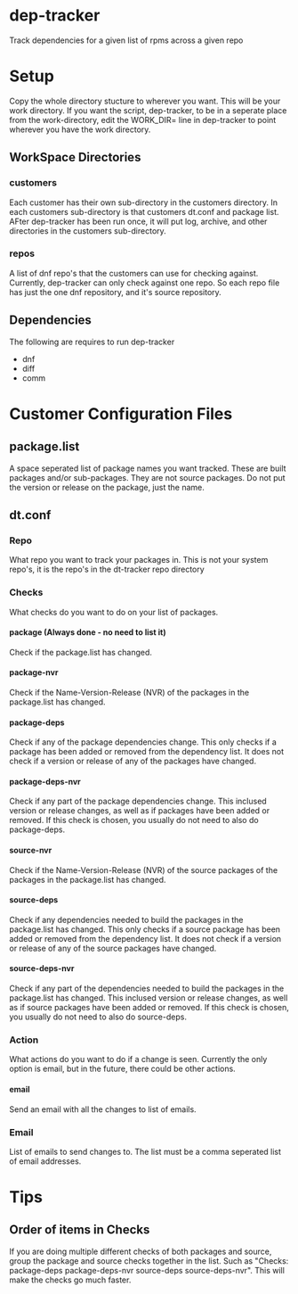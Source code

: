 # dep-tracker
Track dependencies for a given list of rpms across a given repo

# Setup
Copy the whole directory stucture to wherever you want.  This will be your work directory.
If you want the script, dep-tracker, to be in a seperate place from the work-directory, edit the WORK_DIR= line in dep-tracker to point wherever you have the work directory.
## WorkSpace Directories
### customers
Each customer has their own sub-directory in the customers directory.
In each customers sub-directory is that customers dt.conf and package list.
AFter dep-tracker has been run once, it will put log, archive, and other directories in the customers sub-directory.
### repos
A list of dnf repo's that the customers can use for checking against.  Currently, dep-tracker can only check against one repo.  So each repo file has just the one dnf repository, and it's source repository.
## Dependencies
The following are requires to run dep-tracker
* dnf
* diff
* comm

# Customer Configuration Files

## package.list
A space seperated list of package names you want tracked.  These are built packages and/or sub-packages.  They are not source packages.
Do not put the version or release on the package, just the name.

## dt.conf
### Repo
What repo you want to track your packages in.
This is not your system repo's, it is the repo's in the dt-tracker repo directory

### Checks
What checks do you want to do on your list of packages.
#### package (Always done - no need to list it)
Check if the package.list has changed.
#### package-nvr
Check if the Name-Version-Release (NVR) of the packages in the package.list has changed.
#### package-deps
Check if any of the package dependencies change.  This only checks if a package has been added or removed from the dependency list.  It does not check if a version or release of any of the packages have changed.
#### package-deps-nvr
Check if any part of the package dependencies change.  This inclused version or release changes, as well as if packages have been added or removed.  If this check is chosen, you usually do not need to also do package-deps.
#### source-nvr
Check if the Name-Version-Release (NVR) of the source packages of the packages in the package.list has changed.
#### source-deps
Check if any dependencies needed to build the packages in the package.list has changed.  This only checks if a source package has been added or removed from the dependency list.  It does not check if a version or release of any of the source packages have changed.
#### source-deps-nvr
Check if any part of the dependencies needed to build the packages in the package.list has changed.  This inclused version or release changes, as well as if source packages have been added or removed.  If this check is chosen, you usually do not need to also do source-deps.

### Action
What actions do you want to do if a change is seen.
Currently the only option is email, but in the future, there could be other actions.
#### email
Send an email with all the changes to list of emails.

### Email
List of emails to send changes to.
The list must be a comma seperated list of email addresses.


# Tips
## Order of items in Checks
If you are doing multiple different checks of both packages and source, group the package and source checks together in the list.  Such as "Checks: package-deps package-deps-nvr source-deps source-deps-nvr".  This will make the checks go much faster.
